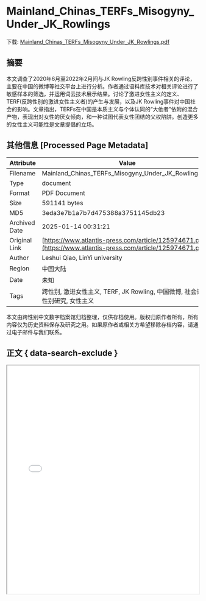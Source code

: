 # Mainland_Chinas_TERFs_Misogyny_Under_JK_Rowlings

<!-- tcd_download_link -->
下载: [Mainland_Chinas_TERFs_Misogyny_Under_JK_Rowlings.pdf](Mainland_Chinas_TERFs_Misogyny_Under_JK_Rowlings.pdf)
<!-- tcd_download_link_end -->

## 摘要

<!-- tcd_abstract -->
本文调查了2020年6月至2022年2月间与JK Rowling反跨性别事件相关的评论，主要在中国的微博等社交平台上进行分析。作者通过语料库技术对相关评论进行了敏感样本的筛选，并运用词云技术展示结果。讨论了激进女性主义的定义、TERF(反跨性别的激进女性主义者)的产生与发展，以及JK Rowling事件对中国社会的影响。文章指出，TERFs在中国是本质主义与个体认同的“大他者”依附的混合产物，表现出对女性的厌女倾向，和一种试图代表女性团结的父权陷阱。创造更多的女性主义可能性是文章提倡的立场。

<!-- tcd_abstract_end -->

## 其他信息 [Processed Page Metadata]

| Attribute       | Value                                  |
|-----------------|----------------------------------------|
| Filename        | Mainland_Chinas_TERFs_Misogyny_Under_JK_Rowlings.pdf                             |
| Type            | document                                 |
| Format          | PDF Document                               |
| Size            | 591141 bytes                           |
| MD5             | 3eda3e7b1a7b7d475388a3751145db23                                  |
| Archived Date   | 2025-01-14 00:31:21                             |
| Original Link   | [https://www.atlantis-press.com/article/125974671.pdf](https://www.atlantis-press.com/article/125974671.pdf)                         |
| Author          | Leshui Qiao, LinYi university                               |
| Region          | 中国大陆                               |
| Date            | 未知                                 |
| Tags            | 跨性别, 激进女性主义, TERF, JK Rowling, 中国微博, 社会评论, 性别研究, 女性主义                                 |

本文由跨性别中文数字档案馆归档整理，仅供存档使用。版权归原作者所有，所有内容仅为历史资料保存及研究之用。如果原作者或相关方希望移除存档内容，请通过电子邮件与我们联系。

## 正文 { data-search-exclude }

<!-- tcd_main_text -->
<iframe src="../Mainland_Chinas_TERFs_Misogyny_Under_JK_Rowlings.pdf" width="100%" height="600px">
    <p>无法显示PDF，请下载查看。</p>
</iframe>
<!-- tcd_main_text_end -->

